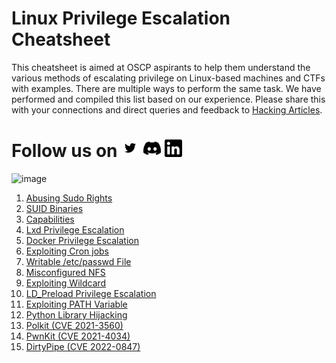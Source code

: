 # Linux Privilege Escalation Cheatsheet

This cheatsheet is aimed at OSCP aspirants to help them understand the various methods of escalating privilege on Linux-based machines and CTFs with examples. There are multiple ways to perform the same task. We have performed and compiled this list based on our experience. Please share this with your connections and direct queries and feedback to [Hacking Articles](https://twitter.com/hackinarticles).


[1.5]: https://raw.githubusercontent.com/Ignitetechnologies/Windows-Privilege-Escalation/main/linked.png
[1.6]: https://www.linkedin.com/company/hackingarticles/
[1.3]: https://raw.githubusercontent.com/Ignitetechnologies/Windows-Privilege-Escalation/main/discord.png
[1.4]: https://discord.com/invite/kyKvXwK4Bk
[1.1]: https://raw.githubusercontent.com/Ignitetechnologies/Windows-Privilege-Escalation/main/twitter.png
[1]: http://www.twitter.com/hackinarticles
# Follow us on [![alt text][1.1]][1] [![alt text][1.3]][1.4] [![alt text][1.5]][1.6]

![image](https://raw.githubusercontent.com/Ignitetechnologies/Linux-Privilege-Escalation/master/privs.png)

1. [Abusing Sudo Rights](https://www.hackingarticles.in/linux-privilege-escalation-using-exploiting-sudo-rights/)
2. [SUID Binaries](https://www.hackingarticles.in/linux-privilege-escalation-using-suid-binaries/)
3. [Capabilities](https://www.hackingarticles.in/linux-privilege-escalation-using-capabilities/)
4. [Lxd Privilege Escalation](https://www.hackingarticles.in/lxd-privilege-escalation/)
5. [Docker Privilege Escalation](https://www.hackingarticles.in/docker-privilege-escalation/)
6. [Exploiting Cron jobs](https://www.hackingarticles.in/linux-privilege-escalation-by-exploiting-cron-jobs/)
7. [Writable /etc/passwd File](https://www.hackingarticles.in/editing-etc-passwd-file-for-privilege-escalation/)
8. [Misconfigured NFS](https://www.hackingarticles.in/linux-privilege-escalation-using-misconfigured-nfs/)
9. [Exploiting Wildcard](https://www.hackingarticles.in/exploiting-wildcard-for-privilege-escalation/)
10. [LD_Preload Privilege Escalation](https://www.hackingarticles.in/linux-privilege-escalation-using-ld_preload/)
11. [Exploiting PATH Variable](https://www.hackingarticles.in/linux-privilege-escalation-using-path-variable/)
12. [Python Library Hijacking](https://www.hackingarticles.in/linux-privilege-escalation-python-library-hijacking/)
13. [Polkit (CVE 2021-3560)](https://www.hackingarticles.in/linux-privilege-escalation-polkit-cve-2021-3560/)
14. [PwnKit (CVE 2021-4034)](https://www.hackingarticles.in/linux-privilege-escalation-pwnkit-cve-2021-4034/)
15. [DirtyPipe (CVE 2022-0847)](https://www.hackingarticles.in/linux-privilege-escalation-dirtypipe-cve-2022-0847/)


